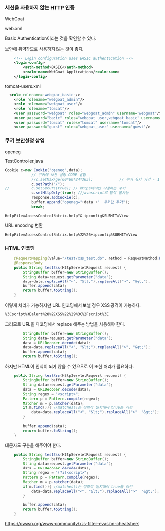 ### 세션을 사용하지 않는 HTTP 인증

WebGoat

web.xml

Basic Authentication이라는 것을 확인할 수 있다.

보안에 취약하므로 사용하지 않는 것이 좋다.

~~~xml
	<!-- Login configuration uses BASIC authentication -->
	<login-config>
	    <auth-method>BASIC</auth-method>
	    <realm-name>WebGoat Application</realm-name>
	</login-config>
~~~

tomcat-users.xml

~~~xml
  <role rolename="webgoat_basic"/>
	<role rolename="webgoat_admin"/>
	<role rolename="webgoat_user"/>
	<role rolename="tomcat"/>
	<user password="webgoat" roles="webgoat_admin" username="webgoat"/>
	<user password="basic" roles="webgoat_user,webgoat_basic" username="basic"/>
	<user password="tomcat" roles="tomcat" username="tomcat"/>
	<user password="guest" roles="webgoat_user" username="guest"/>
~~~



### 쿠키 보안설정 삽입

openeg

TestController.java

~~~java
Cookie c=new Cookie("openeg",data);
			// 쿠키에 보안 설정 CODE 삽입
			//c.setMaxAge(60*60*24*365);            // 쿠키 유지 기간 - 1년
			c.setPath("/"); 
//			c.setSecure(true); // https에서만 사용하는 쿠키
			c.setHttpOnly(true); //javascript로 탈취 불가능
			response.addCookie(c);
			buffer.append("openeg="+data +"  쿠키값 추가");
			break;
~~~

~~~
HelpFile=AccessControlMatrix.help"& ipconfig&SUBMIT=View
~~~

URL encoding 변환

~~~
HelpFile=AccessControlMatrix.help%22%26+ipconfig&SUBMIT=View
~~~

### HTML 인코딩

~~~java
	@RequestMapping(value="/test/xss_test.do", method = RequestMethod.POST)
	@ResponseBody
	public String testXss(HttpServletRequest request) {
		StringBuffer buffer=new StringBuffer();
		String data=request.getParameter("data");
		data=data.replaceAll("<", "&lt;").replaceAll(">", "&gt;");
		buffer.append(data);
        return buffer.toString();	
	}
~~~

이렇게 처리가 가능하지만 URL 인코딩해서 보낼 경우 XSS 공격이 가능하다.

~~~
%3Cscript%3Ealert%28%22XSS%22%29%3C%2Fscript%3E
~~~

그러므로 URL을 디코딩해서 replace 해주는 방법을 사용해야 한다.

~~~java
		StringBuffer buffer=new StringBuffer();
		String data=request.getParameter("data");
		data = URLDecoder.decode(data);
		data=data.replaceAll("<", "&lt;").replaceAll(">", "&gt;");
		buffer.append(data);
        return buffer.toString();	
~~~

하지만 HTML이 인식이 되지 않을 수 있으므로 이 또한 처리가 필요하다.

~~~java
	public String testXss(HttpServletRequest request) {
		StringBuffer buffer=new StringBuffer();
		String data=request.getParameter("data");
		data = URLDecoder.decode(data);
		String regex = "<script>";
		Pattern p = Pattern.compile(regex);
		Matcher m = p.matcher(data);
		if(m.find()){ //matches()는 정확히 일치해야 true를 리턴
			data=data.replaceAll("<", "&lt;").replaceAll(">", "&gt;");	
		}
		
		buffer.append(data);
        return buffer.toString();	
	}
~~~

대문자도 구분을 해주어야 한다.

~~~java
	public String testXss(HttpServletRequest request) {
		StringBuffer buffer=new StringBuffer();
		String data=request.getParameter("data");
		data = URLDecoder.decode(data);
		String regex = "(?i)<script>";
		Pattern p = Pattern.compile(regex);
		Matcher m = p.matcher(data);
		if(m.find()){ //matches()는 정확히 일치해야 true를 리턴
			data=data.replaceAll("<", "&lt;").replaceAll(">", "&gt;");	
		}
		
		buffer.append(data);
        return buffer.toString();	
	}
~~~



https://owasp.org/www-community/xss-filter-evasion-cheatsheet

